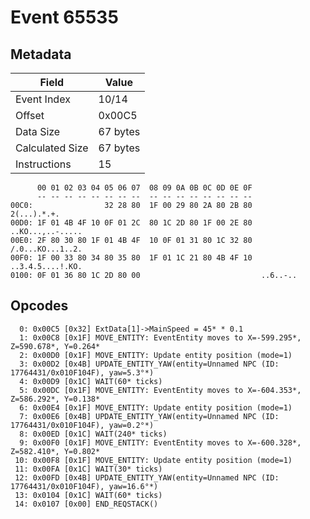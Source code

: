 # Event 65535

## Metadata

| Field           | Value    |
|-----------------|----------|
| Event Index     | 10/14    |
| Offset          | 0x00C5   |
| Data Size       | 67 bytes |
| Calculated Size | 67 bytes |
| Instructions    | 15       |

```
      00 01 02 03 04 05 06 07  08 09 0A 0B 0C 0D 0E 0F
      -- -- -- -- -- -- -- --  -- -- -- -- -- -- -- --
00C0:                32 28 80  1F 00 29 80 2A 80 2B 80       2(...).*.+.
00D0: 1F 01 4B 4F 10 0F 01 2C  80 1C 2D 80 1F 00 2E 80  ..KO...,..-.....
00E0: 2F 80 30 80 1F 01 4B 4F  10 0F 01 31 80 1C 32 80  /.0...KO...1..2.
00F0: 1F 00 33 80 34 80 35 80  1F 01 1C 21 80 4B 4F 10  ..3.4.5....!.KO.
0100: 0F 01 36 80 1C 2D 80 00                           ..6..-..        
```

## Opcodes

```
  0: 0x00C5 [0x32] ExtData[1]->MainSpeed = 45* * 0.1
  1: 0x00C8 [0x1F] MOVE_ENTITY: EventEntity moves to X=-599.295*, Z=590.678*, Y=0.264*
  2: 0x00D0 [0x1F] MOVE_ENTITY: Update entity position (mode=1)
  3: 0x00D2 [0x4B] UPDATE_ENTITY_YAW(entity=Unnamed NPC (ID: 17764431/0x010F104F), yaw=5.3°*)
  4: 0x00D9 [0x1C] WAIT(60* ticks)
  5: 0x00DC [0x1F] MOVE_ENTITY: EventEntity moves to X=-604.353*, Z=586.292*, Y=0.138*
  6: 0x00E4 [0x1F] MOVE_ENTITY: Update entity position (mode=1)
  7: 0x00E6 [0x4B] UPDATE_ENTITY_YAW(entity=Unnamed NPC (ID: 17764431/0x010F104F), yaw=0.2°*)
  8: 0x00ED [0x1C] WAIT(240* ticks)
  9: 0x00F0 [0x1F] MOVE_ENTITY: EventEntity moves to X=-600.328*, Z=582.410*, Y=0.802*
 10: 0x00F8 [0x1F] MOVE_ENTITY: Update entity position (mode=1)
 11: 0x00FA [0x1C] WAIT(30* ticks)
 12: 0x00FD [0x4B] UPDATE_ENTITY_YAW(entity=Unnamed NPC (ID: 17764431/0x010F104F), yaw=16.6°*)
 13: 0x0104 [0x1C] WAIT(60* ticks)
 14: 0x0107 [0x00] END_REQSTACK()
```
